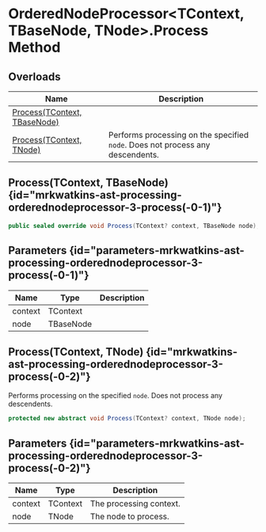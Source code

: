 # OrderedNodeProcessor&lt;TContext, TBaseNode, TNode&gt;.Process Method
## Overloads

| Name | Description |
| ---- | ----------- |
| [Process(TContext, TBaseNode)](MrKWatkins.Ast.Processing.OrderedNodeProcessor-3.Process.md#mrkwatkins-ast-processing-orderednodeprocessor-3-process(-0-1)) |  |
| [Process(TContext, TNode)](MrKWatkins.Ast.Processing.OrderedNodeProcessor-3.Process.md#mrkwatkins-ast-processing-orderednodeprocessor-3-process(-0-2)) | Performs processing on the specified `node`. Does not process any descendents. |

## Process(TContext, TBaseNode) {id="mrkwatkins-ast-processing-orderednodeprocessor-3-process(-0-1)"}

```c#
public sealed override void Process(TContext? context, TBaseNode node);
```

## Parameters {id="parameters-mrkwatkins-ast-processing-orderednodeprocessor-3-process(-0-1)"}

| Name | Type | Description |
| ---- | ---- | ----------- |
| context | TContext |  |
| node | TBaseNode |  |

## Process(TContext, TNode) {id="mrkwatkins-ast-processing-orderednodeprocessor-3-process(-0-2)"}

Performs processing on the specified `node`. Does not process any descendents.

```c#
protected new abstract void Process(TContext? context, TNode node);
```

## Parameters {id="parameters-mrkwatkins-ast-processing-orderednodeprocessor-3-process(-0-2)"}

| Name | Type | Description |
| ---- | ---- | ----------- |
| context | TContext | The processing context. |
| node | TNode | The node to process. |

